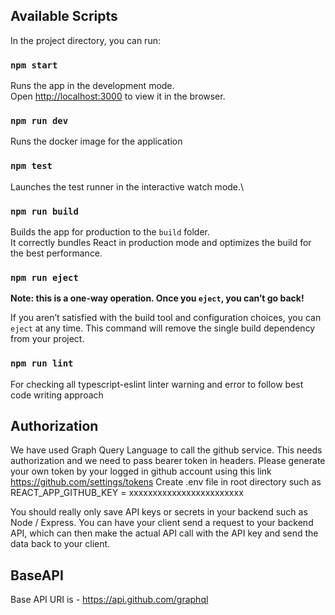 

## Available Scripts

In the project directory, you can run:

### `npm start`

Runs the app in the development mode.\
Open [http://localhost:3000](http://localhost:3000) to view it in the browser.

### `npm run dev`

Runs the docker image for the application


### `npm test`
Launches the test runner in the interactive watch mode.\

### `npm run build`

Builds the app for production to the `build` folder.\
It correctly bundles React in production mode and optimizes the build for the best performance.

### `npm run eject`

**Note: this is a one-way operation. Once you `eject`, you can’t go back!**

If you aren’t satisfied with the build tool and configuration choices, you can `eject` at any time. This command will remove the single build dependency from your project.

### `npm run lint`
For checking all typescript-eslint linter warning and error to follow best code writing approach

## Authorization

We have used Graph Query Language to call the github service. This needs authorization and we need to pass bearer token in headers.
Please generate your own token by your logged in github account using this link https://github.com/settings/tokens
Create .env file in root directory such as REACT_APP_GITHUB_KEY = xxxxxxxxxxxxxxxxxxxxxxxx

You should really only save API keys or secrets in your backend such as Node / Express. You can have your client send a request to your backend API, which can then make the actual API call with the API key and send the data back to your client. 

## BaseAPI
Base API URI is - https://api.github.com/graphql